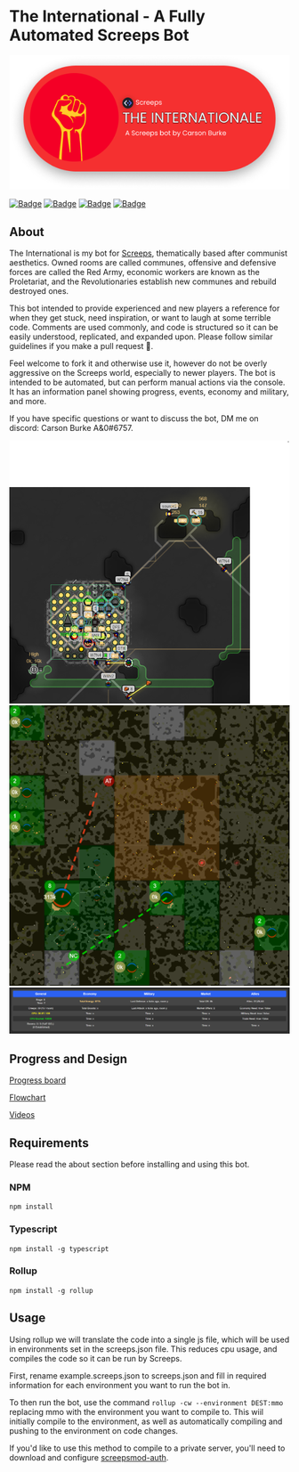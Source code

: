 # The International - A Fully Automated Screeps Bot

![The International](images/header.png)

[![Badge](https://forthebadge.com/images/badges/built-with-love.svg)](https://forthebadge.com)
[![Badge](https://forthebadge.com/images/badges/open-source.svg)](https://forthebadge.com)
[![Badge](https://forthebadge.com/images/badges/contains-tasty-spaghetti-code.svg)](https://forthebadge.com)
[![Badge](https://forthebadge.com/images/badges/0-percent-optimized.svg)](https://forthebadge.com)

## About

The International is my bot for [Screeps](https://screeps.com/), thematically based after communist aesthetics. Owned rooms are called communes, offensive and defensive forces are called the Red Army, economic workers are known as the Proletariat, and the Revolutionaries establish new communes and rebuild destroyed ones.

This bot intended to provide experienced and new players a reference for when they get stuck, need inspiration, or want to laugh at some terrible code. Comments are used commonly, and code is structured so it can be easily understood, replicated, and expanded upon. Please follow similar guidelines if you make a pull request 🙂.

Feel welcome to fork it and otherwise use it, however do not be overly aggressive on the Screeps world, especially to newer players. The bot is intended to be automated, but can perform manual actions via the console. It has an information panel showing progress, events, economy and military, and more.

If you have specific questions or want to discuss the bot, DM me on discord: Carson Burke A&0#6757.

![Room with bot](images/room.png)
![Map view with visuals](images/visuals.png)
![Information panel](images/infopanel.png)

## Progress and Design

[Progress board](https://trello.com/b/l6Min9hr/typescript-international-screeps-bot)

[Flowchart](https://www.zenflowchart.com/docs/view/50r4KGRb480B2bBLZQxg)

[Videos](https://www.youtube.com/playlist?list=PLGlzrjCmziEj7hQZSwcmkXkMXgkQXUQ6C)

## Requirements

Please read the about section before installing and using this bot.

### NPM

```
npm install
```

### Typescript

```
npm install -g typescript
```

### Rollup

```
npm install -g rollup
```

## Usage

Using rollup we will translate the code into a single js file, which will be used in environments set in the screeps.json file. This reduces cpu usage, and compiles the code so it can be run by Screeps.

First, rename example.screeps.json to screeps.json and fill in required information for each environment you want to run the bot in.

To then run the bot, use the command `rollup -cw --environment DEST:mmo` replacing mmo with the environment you want to compile to. This wiil initially compile to the environment, as well as automatically compiling and pushing to the environment on code changes.

If you'd like to use this method to compile to a private server, you'll need to download and configure [screepsmod-auth](https://github.com/ScreepsMods/screepsmod-auth).
